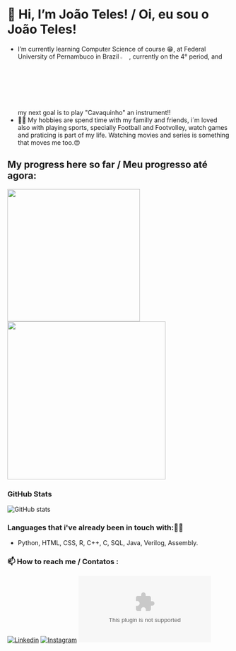 # 👋 Hi, I’m João Teles! / Oi, eu sou o João Teles!

- I’m currently learning Computer Science of course 😁, at Federal University of Pernambuco in Brazil <img src="https://logos-download.com/wp-content/uploads/2021/07/Flag_of_Brazil.png" alt="brazilian flag" width="4%" height="3%">, currently on the 4° period, and my next goal is to play "Cavaquinho" an instrument!!
- 🧗‍♀️ My hobbies are spend time with my familly and friends, i´m loved also with playing sports, specially Football and Footvolley, watch games and praticing is part of my life.
Watching movies and series is something that moves me too.😍

## My progress here so far / Meu progresso até agora:
  <a href="Top"><img src="https://github-readme-stats.vercel.app/api/top-langs/?username=JoaoTeles87&theme=dark&layout=compact" width="300" ></a> <a href="#"><img src="https://github-readme-streak-stats.herokuapp.com/?user=JoaoTeles87&theme=dark&layout=compact" width="358" ></a>


### GitHub Stats

![GitHub stats](https://github-readme-stats-git-masterrstaa-rickstaa.vercel.app/api?username=JoaoTeles87&hide_title=true&show_icons=true&include_all_commits=false&count_private=true&line_height=25&hide=issues&bg_color=000&title_color=FF00F6&text_color=FFF&border_radius=3&border_color=36123c&icon_color=FF00F6&theme=jolly)
<!--[![Most Used Languages](https://github-readme-stats-git-masterrstaa-rickstaa.vercel.app/api/top-langs/?username=JoaoTeles87&line_height=10&card_width=290&layout=compact&hide_title=false&count_private=true&langs_count=5&show_icons=true&title_color=FF00F6&hide=html,css,scss&bg_color=000&text_color=8B8B8B&border_radius=3&border_color=561760&count_private=true)](https://github.com/JoaoTeles87/github-readme-stats)-->


### Languages that i've already been in touch with:🧑‍💻

- Python, HTML, CSS, R, C++, C, SQL, Java, Verilog, Assembly.

### 📫 How to reach me / Contatos : 
     
[![Linkedin](https://img.shields.io/badge/linkedin-46a2f1.svg?&amp;style=for-the-badge&amp;logo=linkedin&amp;logoColor=white)](https://www.linkedin.com/in/jo%C3%A3o-teles-ba9823279/) 
[![Instagram](https://res.cloudinary.com/practicaldev/image/fetch/s--AO81Hx6l--/c_limit%2Cf_auto%2Cfl_progressive%2Cq_auto%2Cw_800/https://img.shields.io/badge/Instagram-E4405F%3Fstyle%3Dfor-the-badge%26logo%3Dinstagram%26logoColor%3Dwhite)](https://www.instagram.com/joaonteles/) 
[![Gmail](https://res.cloudinary.com/practicaldev/image/fetch/s--E1O-Q5iM--/c_limit%2Cf_auto%2Cfl_progressive%2Cq_auto%2Cw_800/https://img.shields.io/badge/Gmail-D14836%3Fstyle%3Dfor-the-badge%26logo%3Dgmail%26logoColor%3Dwhite%26link%3Dmailto:mayannait%40gmail.com)](mailto:jant@cin.ufpe.br?subject=Hey&body=Hey%20Jo%C3%A3o%2C%20how%20are%20you%20doing%3F) 


